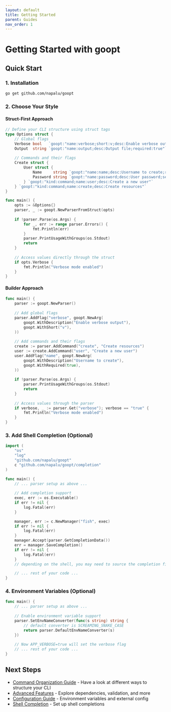 ```yaml
---
layout: default
title: Getting Started
parent: Guides
nav_order: 1
---
```


# Getting Started with goopt

## Quick Start

### 1. Installation
```bash
go get github.com/napalu/goopt
```

### 2. Choose Your Style

#### Struct-First Approach
```go
// Define your CLI structure using struct tags
type Options struct {
    // Global flags
    Verbose bool   `goopt:"name:verbose;short:v;desc:Enable verbose output"`
    Output  string `goopt:"name:output;desc:Output file;required:true"`
    
    // Commands and their flags
    Create struct {
        User struct {
            Name     string `goopt:"name:name;desc:Username to create;required:true"`
            Password string `goopt:"name:password;desc:User password;secure:true"`
        } `goopt:"kind:command;name:user;desc:Create a new user"`
    } `goopt:"kind:command;name:create;desc:Create resources"`
}

func main() {
    opts := &Options{}
    parser, _ := goopt.NewParserFromStruct(opts)
    
    if !parser.Parse(os.Args) {
        for _, err := range parser.Errors() {
            fmt.Println(err)
        }   
        parser.PrintUsageWithGroups(os.Stdout)
        return
    }
    
    // Access values directly through the struct
    if opts.Verbose {
        fmt.Println("Verbose mode enabled")
    }
}
```

#### Builder Approach
```go
func main() {
    parser := goopt.NewParser()
    
    // Add global flags
    parser.AddFlag("verbose", goopt.NewArg(
        goopt.WithDescription("Enable verbose output"),
        goopt.WithShort("v"),
    ))
    
    // Add commands and their flags
    create := parser.AddCommand("create", "Create resources")
    user := create.AddCommand("user", "Create a new user")
    user.AddFlag("name", goopt.NewArg(
        goopt.WithDescription("Username to create"),
        goopt.WithRequired(true),
    ))
    
    if !parser.Parse(os.Args) {
        parser.PrintUsageWithGroups(os.Stdout)
        return
    }
    
    // Access values through the parser
    if verbose, _ := parser.Get("verbose"); verbose == "true" {
        fmt.Println("Verbose mode enabled")
    }
}
```

### 3. Add Shell Completion (Optional)
```go
import (
    "os"
    "log"
    "github.com/napalu/goopt"
    c "github.com/napalu/goopt/completion"
)

func main() {
    // ... parser setup as above ...
    
    // Add completion support
    exec, err := os.Executable()
    if err != nil {
        log.Fatal(err)
    }

    manager, err := c.NewManager("fish", exec)
    if err != nil {
        log.Fatal(err)
    }
    manager.Accept(parser.GetCompletionData())
    err = manager.SaveCompletion()
    if err != nil {
        log.Fatal(err)
    }
    // depending on the shell, you may need to source the completion file

    // ... rest of your code ...
}
```

### 4. Environment Variables (Optional)
```go
func main() {
    // ... parser setup as above ...
    
    // Enable environment variable support
    parser.SetEnvNameConverter(func(s string) string {
        // default converter is SCREAMING_SNAKE_CASE
        return parser.DefaultEnvNameConverter(s)
    })
    
    // Now APP_VERBOSE=true will set the verbose flag
    // ... rest of your code ...
}
```

## Next Steps

- [Command Organization Guide](guides/command-organization.md) - Have a look at different ways to structure your CLI
- [Advanced Features](guides/advanced-features.md) - Explore dependencies, validation, and more
- [Configuration Guide](configuration/) - Environment variables and external config
- [Shell Completion](shell/completion.md) - Set up shell completions
